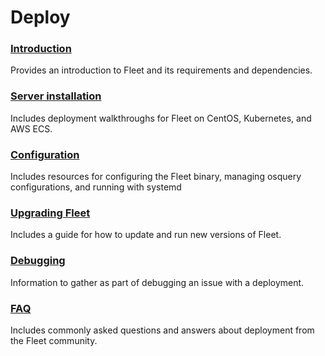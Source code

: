 # Deploy

### [Introduction](./Introduction.md) 
Provides an introduction to Fleet and its requirements and dependencies.

### [Server installation](./Server-Installation.md) 
Includes deployment walkthroughs for Fleet on CentOS, Kubernetes, and AWS ECS.

### [Configuration](./Configuration.md) 
Includes resources for configuring the Fleet binary, managing osquery configurations, and running with systemd

### [Upgrading Fleet](./Upgrading-Fleet.md) 
Includes a guide for how to update and run new versions of Fleet.

### [Debugging](./Debugging.md)
Information to gather as part of debugging an issue with a deployment.

### [FAQ](./FAQ.md) 
Includes commonly asked questions and answers about deployment from the Fleet community.

<meta name="description" value="An overview of the deployment documentation for Fleet.">
